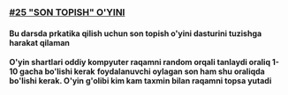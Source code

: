 [<h3>#25 "SON TOPISH" O'YINI</h3>](https://python.sariq.dev/amaliyot/25-guess-the-number)

**<h4>Bu darsda prkatika qilish uchun son topish o'yini dasturini tuzishga harakat qilaman</h4>**
**O'yin shartlari oddiy kompyuter raqamni random orqali tanlaydi oraliq 1-10 gacha bo'lishi kerak**
**foydalanuvchi oylagan son ham shu oraliqda bo'lishi kerak. O'yin g'olibi kim kam taxmin bilan raqamni topsa yutadi**
